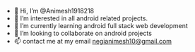- 👋 Hi, I’m @Animesh1918218
- 👀 I’m interested in all android related projects.
- 🌱 I’m currently learning android full stack web development
- 💞️ I’m looking to collaborate on android projects
- 📫 contact me at my email negianimesh10@gmail.com

<!---
Animesh1918218/Animesh1918218 is a ✨ special ✨ repository because its `README.md` (this file) appears on your GitHub profile.
You can click the Preview link to take a look at your changes.
--->

